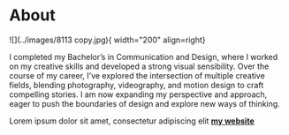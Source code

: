 # About

![](../images/8113 copy.jpg){ width="200" align=right}

I completed my Bachelor’s in Communication and Design, where I worked on my creative skills and developed a strong visual sensibility. Over the course of my career, I’ve explored the intersection of multiple creative fields, blending photography, videography, and motion design to craft compelling stories. I am now expanding my perspective and approach, eager to push the boundaries of design and explore new ways of thinking.

Lorem ipsum dolor sit amet, consectetur adipiscing elit **[my website](https://community.emergentfutures.io/courses/5566525/content)**
